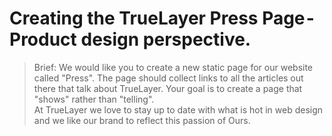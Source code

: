 # Creating the TrueLayer Press Page - Product design perspective.

> Brief: We would like you to create a new static page for our website called "Press". The page should collect links to all the articles out there that talk about TrueLayer. Your goal is to create a page that "shows" rather than "telling".<br>At TrueLayer we love to stay up to date with what is hot in web design and we like our brand to reflect this passion of Ours.
